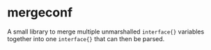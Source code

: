 # mergeconf

A small library to merge multiple unmarshalled `interface{}` variables together into one `interface{}` that can then be parsed.